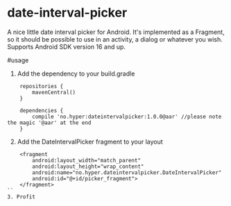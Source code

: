date-interval-picker
====================

A nice little date interval picker for Android. It's implemented as a Fragment, so it should be
possible to use in an activity, a dialog or whatever you wish. Supports Android SDK version 16 and
up.

#usage
1. Add the dependency to your build.gradle
```
    repositories {
        mavenCentral()
    }

    dependencies {
        compile 'no.hyper:dateintervalpicker:1.0.0@aar' //please note the magic '@aar' at the end
    }
```
2. Add the DateIntervalPicker fragment to your layout
```
    <fragment
        android:layout_width="match_parent"
        android:layout_height="wrap_content"
        android:name="no.hyper.dateintervalpicker.DateIntervalPicker"
        android:id="@+id/picker_fragment">
    </fragment>
``
3. Profit
